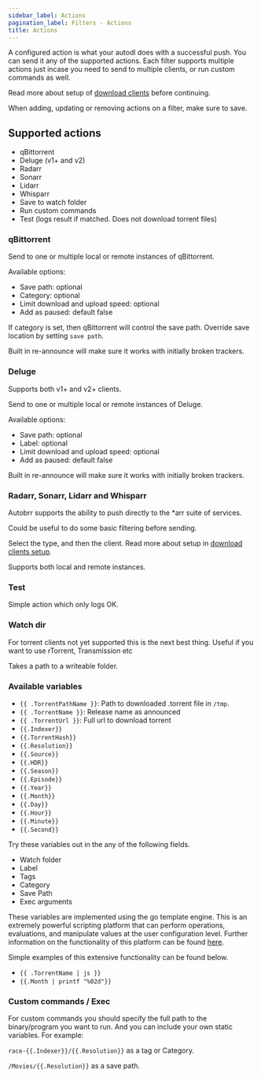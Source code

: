```yaml
---
sidebar_label: Actions
pagination_label: Filters - Actions
title: Actions
---
```


A configured action is what your autodl does with a successful push. You can send it any of the supported actions. Each filter supports multiple actions just incase you need to send to multiple clients, or run custom commands as well.

Read more about setup of [download clients](../configuration/download-clients ) before continuing.

When adding, updating or removing actions on a filter, make sure to save.

## Supported actions

* qBittorrent
* Deluge (v1+ and v2)
* Radarr
* Sonarr
* Lidarr
* Whisparr
* Save to watch folder
* Run custom commands
* Test (logs result if matched. Does not download torrent files)

### qBittorrent

Send to one or multiple local or remote instances of qBittorrent.

Available options:

* Save path: optional
* Category: optional
* Limit download and upload speed: optional
* Add as paused: default false

If category is set, then qBittorrent will control the save path. Override save location by setting `save path`.

Built in re-announce will make sure it works with initially broken trackers.

### Deluge

Supports both v1+ and v2+ clients.

Send to one or multiple local or remote instances of Deluge.

Available options:

* Save path: optional
* Label: optional
* Limit download and upload speed: optional
* Add as paused: default false

Built in re-announce will make sure it works with initially broken trackers.

### Radarr, Sonarr, Lidarr and Whisparr

Autobrr supports the ability to push directly to the *arr suite of services.

Could be useful to do some basic filtering before sending.

Select the type, and then the client. Read more about setup in [download clients setup](../configuration/download-clients ).

Supports both local and remote instances.

### Test

Simple action which only logs OK.

### Watch dir

For torrent clients not yet supported this is the next best thing. Useful if you want to use rTorrent, Transmission etc

Takes a path to a writeable folder.

### Available variables

* `{{ .TorrentPathName }}`: Path to downloaded .torrent file in `/tmp`.
* `{{ .TorrentName }}`: Release name as announced
* `{{ .TorrentUrl }}`: Full url to download torrent
* `{{.Indexer}}`
* `{{.TorrentHash}}`
* `{{.Resolution}}`
* `{{.Source}}`
* `{{.HDR}}`
* `{{.Season}}`
* `{{.Episode}}`
* `{{.Year}}`
* `{{.Month}}`
* `{{.Day}}`
* `{{.Hour}}`
* `{{.Minute}}`
* `{{.Second}}`

Try these variables out in the any of the following fields.

* Watch folder
* Label
* Tags
* Category
* Save Path
* Exec arguments

These variables are implemented using the go template engine. This is an extremely powerful scripting platform that can perform operations, evaluations, and manipulate values at the user configuration level. Further information on the functionality of this platform can be found [here](https://pkg.go.dev/text/template).

Simple examples of this extensive functionality can be found below.

* `{{ .TorrentName | js }}`
* `{{.Month | printf "%02d"}}`

### Custom commands / Exec

For custom commands you should specify the full path to the binary/program you want to run. And you can include your own static variables. For example:

`race-{{.Indexer}}/{{.Resolution}}` as a tag or Category.

`/Movies/{{.Resolution}}` as a save path.

